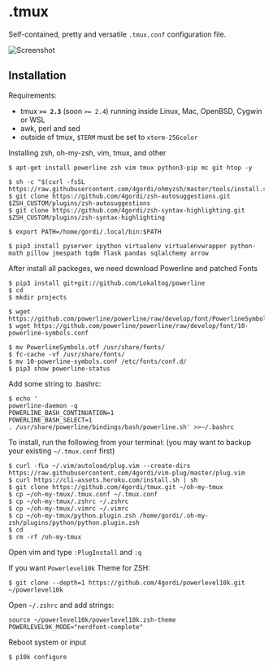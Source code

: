 .tmux
=====

Self-contained, pretty and versatile `.tmux.conf` configuration file.

![Screenshot](https://cloud.githubusercontent.com/assets/553208/19740585/85596a5a-9bbf-11e6-8aa1-7c8d9829c008.gif)

Installation
------------

Requirements:

  - tmux **`>= 2.3`** (soon `>= 2.4`) running inside Linux, Mac, OpenBSD, Cygwin
    or WSL
  - awk, perl and sed
  - outside of tmux, `$TERM` must be set to `xterm-256color`

Installing zsh, oh-my-zsh, vim, tmux, and other

```
$ apt-get install powerline zsh vim tmux python3-pip mc git htop -y

$ sh -c "$(curl -fsSL https://raw.githubusercontent.com/4gordi/ohmyzsh/master/tools/install.sh)"
$ git clone https://github.com/4gordi/zsh-autosuggestions.git $ZSH_CUSTOM/plugins/zsh-autosuggestions
$ git clone https://github.com/4gordi/zsh-syntax-highlighting.git $ZSH_CUSTOM/plugins/zsh-syntax-highlighting

$ export PATH=/home/gordi/.local/bin:$PATH

$ pip3 install pyserver ipython virtualenv virtualenvwrapper python-math pillow jmespath tqdm flask pandas sqlalchemy arrow 
```

After install all packeges, we need download Powerline and patched Fonts

```
$ pip3 install git+git://github.com/Lokaltog/powerline
$ cd
$ mkdir projects

$ wget https://github.com/powerline/powerline/raw/develop/font/PowerlineSymbols.otf
$ wget https://github.com/powerline/powerline/raw/develop/font/10-powerline-symbols.conf

$ mv PowerlineSymbols.otf /usr/share/fonts/
$ fc-cache -vf /usr/share/fonts/
$ mv 10-powerline-symbols.conf /etc/fonts/conf.d/
$ pip3 show powerline-status
```
Add some string to .bashrc:

```
$ echo '
powerline-daemon -q
POWERLINE_BASH_CONTINUATION=1
POWERLINE_BASH_SELECT=1
. /usr/share/powerline/bindings/bash/powerline.sh' >>~/.bashrc
```
To install, run the following from your terminal: (you may want to backup your
existing `~/.tmux.conf` first)

```
$ curl -fLo ~/.vim/autoload/plug.vim --create-dirs https://raw.githubusercontent.com/4gordi/vim-plug/master/plug.vim
$ curl https://cli-assets.heroku.com/install.sh | sh
$ git clone https://github.com/4gordi/tmux.git ~/oh-my-tmux
$ cp ~/oh-my-tmux/.tmux.conf ~/.tmux.conf
$ cp ~/oh-my-tmux/.zshrc ~/.zshrc
$ cp ~/oh-my-tmux/.vimrc ~/.vimrc
$ cp ~/oh-my-tmux/python.plugin.zsh /home/gordi/.oh-my-zsh/plugins/python/python.plugin.zsh
$ cd
$ rm -rf /oh-my-tmux
```
Open vim and type `:PlugInstall` and `:q`

If you want `Powerlevel10k` Theme for ZSH:

```
$ git clone --depth=1 https://github.com/4gordi/powerlevel10k.git ~/powerlevel10k
```

Open `~/.zshrc` and add strings:

```
source ~/powerlevel10k/powerlevel10k.zsh-theme
POWERLEVEL9K_MODE="nerdfont-complete"
```
Reboot system or input 

```
$ p10k configure
```
